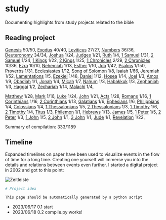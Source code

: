 <!-- generated 2023-06-23 17:06:59.430494 -->
# study

Documenting highlights from study projects related to the bible

## Reading project 
[Genesis](bible/genesis/) 50/50, [Exodus](bible/exodus/) 40/40, [Leviticus](bible/leviticus/) 27/27, [Numbers](bible/numbers/) 36/36, [Deuteronomy](bible/deuteronomy/) 34/34, [Joshua](bible/joshua/) 1/24, [Judges](bible/judges/) 1/21, [Ruth](bible/ruth/) 1/4, [1 Samuel](bible/1_samuel/) 1/31, [2 Samuel](bible/2_samuel/) 1/24, [1 Kings](bible/1_kings/) 1/22, [2 Kings](bible/2_kings/) 1/25, [1 Chronicles](bible/1_chronicles/) 2/29, [2 Chronicles](bible/2_chronicles/) 10/36, [Ezra](bible/ezra/) 10/10, [Nehemiah](bible/nehemiah/) 1/13, [Esther](bible/esther/) 1/10, [Job](bible/job/) 1/42, [Psalms](bible/psalms/) 1/150, [Proverbs](bible/proverbs/) 1/31, [Ecclesiastes](bible/ecclesiastes/) 1/12, [Song of Solomon](bible/song_of_solomon/) 1/8, [Isaiah](bible/isaiah/) 1/66, [Jeremiah](bible/jeremiah/) 1/52, [Lamentations](bible/lamentations/) 1/5, [Ezekiel](bible/ezekiel/) 1/48, [Daniel](bible/daniel/) 1/12, [Hosea](bible/hosea/) 1/14, [Joel](bible/joel/) 1/3, [Amos](bible/amos/) 1/9, [Obadiah](bible/obadiah/) 1/1, [Jonah](bible/jonah/) 1/4, [Micah](bible/micah/) 1/7, [Nahum](bible/nahum/) 1/3, [Habakkuk](bible/habakkuk/) 1/3, [Zephaniah](bible/zephaniah/) 1/3, [Haggai](bible/haggai/) 1/2, [Zechariah](bible/zechariah/) 1/14, [Malachi](bible/malachi/) 1/4, 

[Matthew](bible/matthew/) 1/28, [Mark](bible/mark/) 1/16, [Luke](bible/luke/) 1/24, [John](bible/john/) 1/21, [Acts](bible/acts/) 1/28, [Romans](bible/romans/) 1/16, [1 Corinthians](bible/1_corinthians/) 1/16, [2 Corinthians](bible/2_corinthians/) 1/13, [Galatians](bible/galatians/) 1/6, [Ephesians](bible/ephesians/) 1/6, [Philippians](bible/philippians/) 1/4, [Colossians](bible/colossians/) 1/4, [1 Thessalonians](bible/1_thessalonians/) 1/5, [2 Thessalonians](bible/2_thessalonians/) 1/3, [1 Timothy](bible/1_timothy/) 1/6, [2 Timothy](bible/2_timothy/) 1/4, [Titus](bible/titus/) 1/3, [Philemon](bible/philemon/) 1/1, [Hebrews](bible/hebrews/) 1/13, [James](bible/james/) 1/5, [1 Peter](bible/1_peter/) 1/5, [2 Peter](bible/2_peter/) 1/3, [1 John](bible/1_john/) 1/5, [2 John](bible/2_john/) 1/1, [3 John](bible/3_john/) 1/1, [Jude](bible/jude/) 1/1, [Revelation](bible/revelation/) 1/22, 

Summary of compilation: 333/1189

## Timeline

Expanded timelines on paper have been used to visualize events in the flow of time for a long time. Creating one yourself will immerse you into the details and relations between events even further. I started a digital project in 2002 and got to this point:

![Zeitleiste](https://raw.githubusercontent.com/kreier/timeline/main/docs/Zeitleistes.jpg)

``` py
# Project idea

This page should be automatically generated by a python script
```

- 2023/06/17 0.1 start
- 2023/06/18 0.2 compile.py works!
